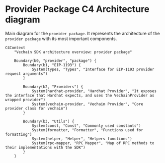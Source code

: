 # Provider Package C4 Architecture diagram
Main diagram for the `provider package`.
It represents the architecture of the `provider package` with its most important components.

```mermaid
C4Context
    "Vechain SDK architecture overview: provider package"

    Boundary(b0, "provider", "package") {
        Boundary(b1, "EIP-1193") {
            System(types, "Types", "Interface for EIP-1193 provider request arguments")
        }

        Boundary(b2, "Providers") {
            System(hardhat-provider, "Hardhat Provider", "It exposes the interface that Hardhat expects, and uses the VechainProvider as wrapped provider")
            System(vechain-provider, "Vechain Provider", "Core provider class for vechain")
        }

        Boundary(b3, "Utils") {
            System(const, "Const", "Commonly used constants")
            System(formatter, "Formatter", "Functions used for formatting")
            System(helper, "Helper", "Helpers functions")
            System(rpc-mapper, "RPC Mapper", "Map of RPC methods to their implementations with the SDK")
        }
    }
```